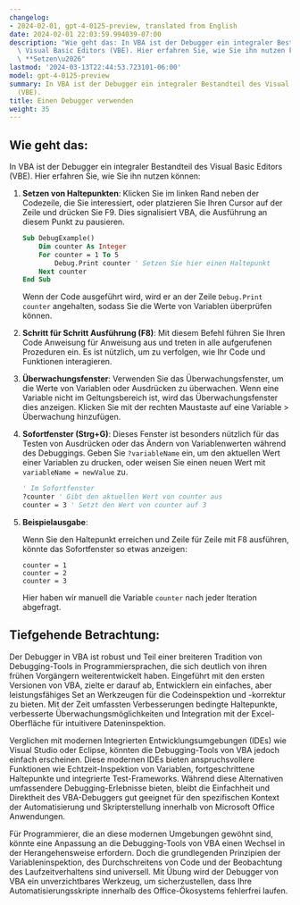 ```yaml
---
changelog:
- 2024-02-01, gpt-4-0125-preview, translated from English
date: 2024-02-01 22:03:59.994039-07:00
description: "Wie geht das: In VBA ist der Debugger ein integraler Bestandteil des\
  \ Visual Basic Editors (VBE). Hier erfahren Sie, wie Sie ihn nutzen k\xF6nnen: 1.\
  \ **Setzen\u2026"
lastmod: '2024-03-13T22:44:53.723101-06:00'
model: gpt-4-0125-preview
summary: In VBA ist der Debugger ein integraler Bestandteil des Visual Basic Editors
  (VBE).
title: Einen Debugger verwenden
weight: 35
---
```


## Wie geht das:
In VBA ist der Debugger ein integraler Bestandteil des Visual Basic Editors (VBE). Hier erfahren Sie, wie Sie ihn nutzen können:

1. **Setzen von Haltepunkten**: Klicken Sie im linken Rand neben der Codezeile, die Sie interessiert, oder platzieren Sie Ihren Cursor auf der Zeile und drücken Sie F9. Dies signalisiert VBA, die Ausführung an diesem Punkt zu pausieren.

    ```vb
    Sub DebugExample()
        Dim counter As Integer
        For counter = 1 To 5
            Debug.Print counter ' Setzen Sie hier einen Haltepunkt
        Next counter
    End Sub
    ```

    Wenn der Code ausgeführt wird, wird er an der Zeile `Debug.Print counter` angehalten, sodass Sie die Werte von Variablen überprüfen können.

2. **Schritt für Schritt Ausführung (F8)**: Mit diesem Befehl führen Sie Ihren Code Anweisung für Anweisung aus und treten in alle aufgerufenen Prozeduren ein. Es ist nützlich, um zu verfolgen, wie Ihr Code und Funktionen interagieren.

3. **Überwachungsfenster**: Verwenden Sie das Überwachungsfenster, um die Werte von Variablen oder Ausdrücken zu überwachen. Wenn eine Variable nicht im Geltungsbereich ist, wird das Überwachungsfenster dies anzeigen. Klicken Sie mit der rechten Maustaste auf eine Variable > Überwachung hinzufügen.

4. **Sofortfenster (Strg+G)**: Dieses Fenster ist besonders nützlich für das Testen von Ausdrücken oder das Ändern von Variablenwerten während des Debuggings. Geben Sie `?variableName` ein, um den aktuellen Wert einer Variablen zu drucken, oder weisen Sie einen neuen Wert mit `variableName = newValue` zu.

    ```vb
    ' Im Sofortfenster
    ?counter ' Gibt den aktuellen Wert von counter aus
    counter = 3 ' Setzt den Wert von counter auf 3
    ```

5. **Beispielausgabe**:

    Wenn Sie den Haltepunkt erreichen und Zeile für Zeile mit F8 ausführen, könnte das Sofortfenster so etwas anzeigen:

    ```
    counter = 1
    counter = 2
    counter = 3
    ```

    Hier haben wir manuell die Variable `counter` nach jeder Iteration abgefragt.

## Tiefgehende Betrachtung:
Der Debugger in VBA ist robust und Teil einer breiteren Tradition von Debugging-Tools in Programmiersprachen, die sich deutlich von ihren frühen Vorgängern weiterentwickelt haben. Eingeführt mit den ersten Versionen von VBA, zielte er darauf ab, Entwicklern ein einfaches, aber leistungsfähiges Set an Werkzeugen für die Codeinspektion und -korrektur zu bieten. Mit der Zeit umfassten Verbesserungen bedingte Haltepunkte, verbesserte Überwachungsmöglichkeiten und Integration mit der Excel-Oberfläche für intuitivere Dateninspektion.

Verglichen mit modernen Integrierten Entwicklungsumgebungen (IDEs) wie Visual Studio oder Eclipse, könnten die Debugging-Tools von VBA jedoch einfach erscheinen. Diese modernen IDEs bieten anspruchsvollere Funktionen wie Echtzeit-Inspektion von Variablen, fortgeschrittene Haltepunkte und integrierte Test-Frameworks. Während diese Alternativen umfassendere Debugging-Erlebnisse bieten, bleibt die Einfachheit und Direktheit des VBA-Debuggers gut geeignet für den spezifischen Kontext der Automatisierung und Skripterstellung innerhalb von Microsoft Office Anwendungen.

Für Programmierer, die an diese modernen Umgebungen gewöhnt sind, könnte eine Anpassung an die Debugging-Tools von VBA einen Wechsel in der Herangehensweise erfordern. Doch die grundlegenden Prinzipien der Variableninspektion, des Durchschreitens von Code und der Beobachtung des Laufzeitverhaltens sind universell. Mit Übung wird der Debugger von VBA ein unverzichtbares Werkzeug, um sicherzustellen, dass Ihre Automatisierungsskripte innerhalb des Office-Ökosystems fehlerfrei laufen.
